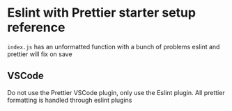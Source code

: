# Eslint with Prettier starter setup reference

`index.js` has an unformatted function with a bunch of problems eslint and prettier will fix on save

## VSCode
Do not use the Prettier VSCode plugin, only use the Eslint plugin. All prettier formatting is handled through eslint plugins